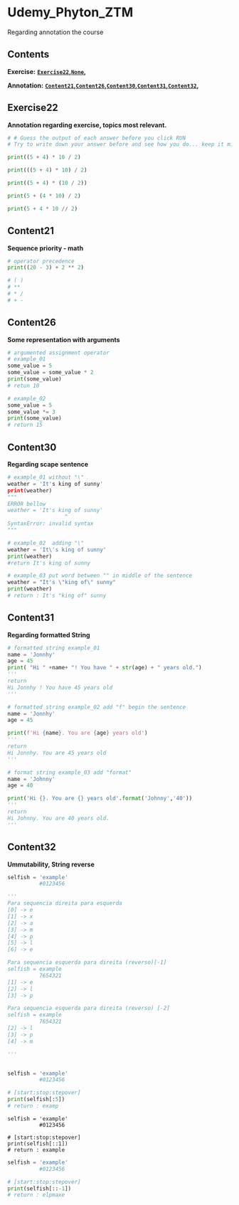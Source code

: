 # Udemy_Phyton_ZTM 
Regarding annotation the course

Contents
--------
**Exercise:** **[`Exercise22`](#exercise22)__,__[`None`](#none)__,__**

**Annotation:** **[`Content21`](#content21)__,__[`Content26`](#content26)__,__[`Content30`](#content30)__,__[`Content31`](#content31)__,__[`Content32`](#content32)__,__**

Exercise22
--------
**Annotation regarding exercise, topics most relevant.**

```python
# # Guess the output of each answer before you click RUN
# Try to write down your answer before and see how you do... keep it mind I made it a little tricky for you :)

print((5 + 4) * 10 / 2)

print(((5 + 4) * 10) / 2)

print((5 + 4) * (10 / 2))

print(5 + (4 * 10) / 2)

print(5 + 4 * 10 // 2)

```

Content21
--------
**Sequence priority - math**

```python
# operator precedence
print((20 - 3) + 2 ** 2)

# ( )
# **
# * /
# + -
```

Content26
--------
**Some representation with arguments**

```python
# argumented assignment operator
# example_01
some_value = 5
some_value = some_value * 2
print(some_value)
# retun 10
```
```python
# example_02
some_value = 5
some_value *= 3
print(some_value)
# return 15
```
Content30
--------
**Regarding scape sentence**

```python
# example_01 without "\"
weather = 'It's king of sunny'
print(weather)
"""
ERROR bellow
weather = 'It's king of sunny'
                  ^
SyntaxError: invalid syntax
"""
```
```python
# example_02  adding "\"
weather = 'It\'s king of sunny'
print(weather)
#return It's king of sunny
```
```python
# example_03 put word between "" in middle of the sentence
weather = "It's \"king of\" sunny"
print(weather)
# return : It's "king of" sunny
```
Content31
--------
**Regarding formatted String**

```python
# formatted string example_01
name = 'Jonnhy'
age = 45
print( "Hi " +name+ "! You have " + str(age) + " years old.")
'''
return
Hi Jonnhy ! You have 45 years old
'''
```
```python
# formatted string example_02 add "f" begin the sentence
name = 'Jonnhy'
age = 45

print(f'Hi {name}. You are {age} years old')
'''
return
Hi Jonnhy. You are 45 years old
'''
```
```python
# format string example_03 add "format"
name = 'Johnny'
age = 40

print('Hi {}. You are {} years old'.format('Johnny','40'))
'''
return
Hi Johnny. You are 40 years old.
'''
```
Content32
--------
**Ummutability, String reverse**

```python
selfish = 'example'
          #0123456

'''
Para sequencia direita para esquerda
[0] -> e
[1] -> x
[2] -> a
[3] -> m
[4] -> p
[5] -> l
[6] -> e

Para sequencia esquerda para direita (reverso)[-1]
selfish = example
          7654321      
[1] -> e
[2] -> l
[3] -> p

Para sequencia esquerda para direita (reverso) [-2]
selfish = example
          7654321      
[2] -> l
[3] -> p
[4] -> m

'''
```
```python

selfish = 'example'
          #0123456

# [start:stop:stepover]
print(selfish[:5])
# return : examp
```
```Pyhton
selfish = 'example'
          #0123456

# [start:stop:stepover]
print(selfish[::1])
# return : example
```
```python
selfish = 'example'
          #0123456

# [start:stop:stepover]
print(selfish[::-1])
# return : elpmaxe
```
